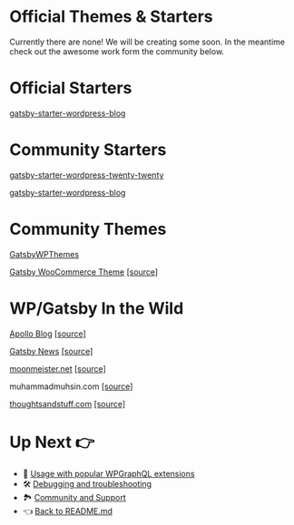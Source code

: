 # Official Themes & Starters

Currently there are none! We will be creating some soon. In the meantime check out the awesome work form the community below.

# Official Starters

[gatsby-starter-wordpress-blog](https://github.com/gatsbyjs/gatsby-starter-wordpress-blog)

# Community Starters

[gatsby-starter-wordpress-twenty-twenty](https://github.com/henrikwirth/gatsby-starter-wordpress-twenty-twenty)

[gatsby-starter-wordpress-blog](https://github.com/zeevosec/gatsby-starter-wordpress-blog)

# Community Themes

[GatsbyWPThemes](https://gatsbywpthemes.com/)

[Gatsby WooCommerce Theme](https://gatsby-woocommerce-theme.netlify.app/) [[source]](https://github.com/imranhsayed/gatsby-woocommerce-themes)

# WP/Gatsby In the Wild

[Apollo Blog](https://github.com/apollographql/blog) [[source]](https://github.com/apollographql/blog)

[Gatsby News](https://gatsby-news2.netlify.app/) [[source]](https://github.com/DSchau/gatsby-news)

[moonmeister.net](https://moonmeister.net/) [[source]](https://github.com/moonmeister/moonmeister.net)

muhammadmuhsin.com [[source]](https://github.com/m-muhsin/muhammadmuhsin.com)

[thoughtsandstuff.com](https://thoughtsandstuff.com) [[source]](https://github.com/robmarshall/tns-gatsby)

# Up Next :point_right:

- :medal_sports: [Usage with popular WPGraphQL extensions](./usage-with-popular-wp-graphql-extensions.md)
- :hammer_and_wrench: [Debugging and troubleshooting](./debugging-and-troubleshooting.md)
- :national_park: [Community and Support](./community-and-support.md)
- :point_left: [Back to README.md](../README.md)
